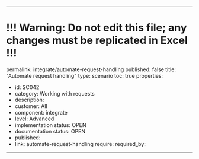 ---
# !!! Warning: Do not edit this file; any changes must be replicated in Excel !!!
permalink: integrate/automate-request-handling
published: false
title: "Automate request handling"
type: scenario
toc: true
properties:
  - id: SC042
  - category: Working with requests
  - description:
  - customer: All
  - component: integrate
  - level: Advanced
  - implementation status: OPEN
  - documentation status: OPEN
  - published:
  - link: automate-request-handling
require:
required_by:
------ 


